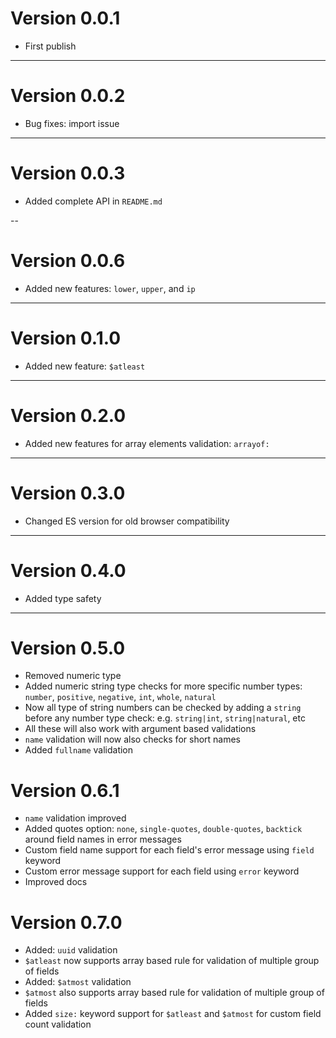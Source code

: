 # Version 0.0.1

- First publish

---

# Version 0.0.2

- Bug fixes: import issue

---

# Version 0.0.3

- Added complete API in `README.md`

--

# Version 0.0.6

- Added new features: `lower`, `upper`, and `ip`

---

# Version 0.1.0

- Added new feature: `$atleast`

---

# Version 0.2.0

- Added new features for array elements validation: `arrayof:`

---

# Version 0.3.0

- Changed ES version for old browser compatibility

---

# Version 0.4.0

- Added type safety

---

# Version 0.5.0

- Removed numeric type
- Added numeric string type checks for more specific number types: `number`, `positive`, `negative`, `int`, `whole`, `natural`
- Now all type of string numbers can be checked by adding a `string` before any number type check: e.g. `string|int`, `string|natural`, etc
- All these will also work with argument based validations
- `name` validation will now also checks for short names
- Added `fullname` validation

# Version 0.6.1

- `name` validation improved
- Added quotes option: `none`, `single-quotes`, `double-quotes`, `backtick` around field names in error messages
- Custom field name support for each field's error message using `field` keyword
- Custom error message support for each field using `error` keyword
- Improved docs

# Version 0.7.0

- Added: `uuid` validation
- `$atleast` now supports array based rule for validation of multiple group of fields
- Added: `$atmost` validation
- `$atmost` also supports array based rule for validation of multiple group of fields
- Added `size:` keyword support for `$atleast` and `$atmost` for custom field count validation
